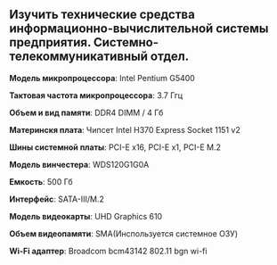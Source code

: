 ## Изучить технические средства информационно-вычислительной системы предприятия. Системно-телекоммуникативный отдел.


**Модель микропроцессора**: Intel Pentium G5400

**Тактовая частота микропроцессора**: 3.7 Ггц

**Объем и вид памяти**: DDR4 DIMM / 4 Гб

**Материнскя плата**: Чипсет Intel H370 Express Socket 1151 v2

**Шины системной платы**: PCI-E x16, PCI-E x1, PCI-E M.2

**Модель винчестера**: WDS120G1G0A

**Емкость**: 500 Гб

**Интерфейс**: SATA-III/M.2

**Модель видеокарты**: UHD Graphics 610

**Объем видеопамяти**: SMA(Инспользуется системное ОЗУ)

**Wi-Fi адаптер**: Broadcom bcm43142 802.11 bgn wi-fi
